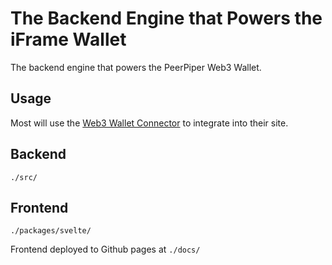 # The Backend Engine that Powers the iFrame Wallet

The backend engine that powers the PeerPiper Web3 Wallet.

## Usage

Most will use the [Web3 Wallet Connector](https://github.com/PeerPiper/web3-wallet-connector) to integrate into their site.

## Backend

`./src/`

## Frontend

`./packages/svelte/`

Frontend deployed to Github pages at `./docs/`
